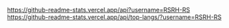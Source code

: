 https://github-readme-stats.vercel.app/api?username=RSRH-RS
https://github-readme-stats.vercel.app/api/top-langs/?username=RSRH-RS

<!--
**RSRH-Rs/RSRH-RS** is a ✨ _special_ ✨ repository because its `README.md` (this file) appears on your GitHub profile.

Here are some ideas to get you started:

- 🔭 I’m currently working on ...
- 🌱 I’m currently learning ...
- 👯 I’m looking to collaborate on ...
- 🤔 I’m looking for help with ...
- 💬 Ask me about ...
- 📫 How to reach me: ...
- 😄 Pronouns: ...
- ⚡ Fun fact: ...
-->

